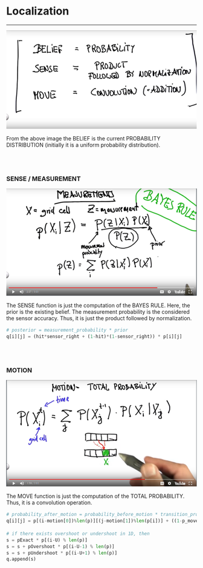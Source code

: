 # Localization

---

<img src = 'localiation_summary.png'>

From the above image the BELIEF is the current PROBABILITY DISTRIBUTION (initially it is a uniform probability distribution).

<br><br>

### SENSE / MEASUREMENT

<img src = 'measurement.png'>

The SENSE function is just the computation of the BAYES RULE. Here, the prior is the existing belief. The measurement probability is the considered the sensor accuracy. Thus, it is just the product followed by normalization.

```python
# posterior = measurement_probability * prior
q[i][j] = (hit*sensor_right + (1-hit)*(1-sensor_right)) * p[i][j]
```

<br><br>

### MOTION

<img src = 'move.png'>

The MOVE function is just the computation of the TOTAL PROBABILITY. Thus, it is a convolution operation.

```python
# probability_after_motion = probability_before_motion * transition_probability
q[i][j] = p[(i-motion[0])%len(p)][(j-motion[1])%len(p[i])] + ((1-p_move)*p[i][j]) * p_move

# if there exists overshoot or undershoot in 1D, then
s = pExact * p[(i-U) % len(p)]
s = s + pOvershoot * p[(i-U-1) % len(p)]
s = s + pUndershoot * p[(i-U+1) % len(p)]
q.append(s)
```



